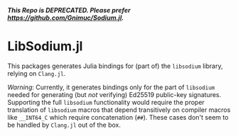 _**This Repo is DEPRECATED. Please prefer https://github.com/Gnimuc/Sodium.jl.**_

# LibSodium.jl
This packages generates Julia bindings for (part of) the `libsodium` library, relying on
`Clang.jl`.

_Warning_: Currently, it generates bindings only for the part of `libsodium` needed for
generating (but _not_ verifying) Ed25519 public-key signatures. Supporting the full
`libsodium` functionality would require the proper translation of `libsodium` macros that
depend transitively on compiler macros like `__INT64_C` which require concatenation (`##`).
These cases don't seem to be handled by `Clang.jl` out of the box.
